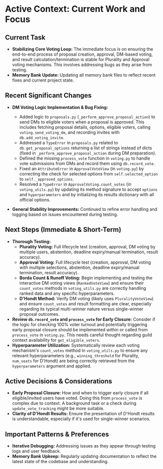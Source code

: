 # Active Context: Current Work and Focus

## Current Task

*   **Stabilizing Core Voting Loop:** The immediate focus is on ensuring the end-to-end process of proposal creation, approval, DM-based voting, and result calculation/termination is stable for Plurality and Approval voting mechanisms. This involves addressing bugs as they arise from testing.
*   **Memory Bank Update:** Updating all memory bank files to reflect recent fixes and current project state.

## Recent Significant Changes

*   **DM Voting Logic Implementation & Bug Fixing:**
    *   Added logic to `proposals.py` (`_perform_approve_proposal_action`) to send DMs to eligible voters when a proposal is approved. This includes fetching proposal details, options, eligible voters, calling `voting.send_voting_dm`, and recording invites with `db.add_voting_invite`.
    *   Addressed a `TypeError` in `proposals.py` related to `db.get_proposal_options` returning a list of strings instead of dicts (fixed in `_perform_approve_proposal_action` during DM preparation).
    *   Defined the missing `process_vote` function in `voting.py` to handle vote submissions from DMs and record them using `db.record_vote`.
    *   Fixed an `AttributeError` in `ApprovalVoteView` (in `voting.py`) by correcting the check for selected options from `self.selected_option` to `self._approved_options`.
    *   Resolved a `TypeError` in `ApprovalVoting.count_votes` (in `voting_utils.py`) by updating its method signature to accept `options` and `hyperparameters` and by initializing its results dictionary with all official options.

*   **General Stability Improvements:** Continued to refine error handling and logging based on issues encountered during testing.

## Next Steps (Immediate & Short-Term)

*   **Thorough Testing:**
    *   **Plurality Voting:** Full lifecycle test (creation, approval, DM voting by multiple users, abstention, deadline expiry/manual termination, result accuracy).
    *   **Approval Voting:** Full lifecycle test (creation, approval, DM voting with multiple selections, abstention, deadline expiry/manual termination, result accuracy).
    *   **Borda Count & Runoff Voting:** Begin implementing and testing the interactive DM voting views (`RankedVoteView`) and ensure their `count_votes` methods in `voting_utils.py` are correctly handling ranked data and any specific hyperparameters.
    *   **D'Hondt Method:** Verify DM voting (likely uses `PluralityVoteView`) and ensure `count_votes` and result formatting are clear, especially regarding its typical multi-winner nature versus single-winner proposal outcomes.
*   **Review `db.record_vote` and `process_vote` for Early Closure:** Consider if the logic for checking 100% voter turnout and potentially triggering early proposal closure should be implemented within or called from `process_vote` in `voting.py`. This needs careful thought regarding guild context availability for `get_eligible_voters`.
*   **Hyperparameter Utilization:** Systematically review each voting mechanism's `count_votes` method in `voting_utils.py` to ensure any relevant hyperparameters (e.g., `winning_threshold` for Plurality, `num_seats` for D'Hondt) are being correctly retrieved from the `hyperparameters` argument and applied.

## Active Decisions & Considerations

*   **Early Proposal Closure:** How and when to trigger early closure if all eligible/invited users have voted. Doing this from `process_vote` is complex due to context. A background task or a check during `update_vote_tracking` might be more suitable.
*   **Clarity of D'Hondt Results:** Ensure the presentation of D'Hondt results is understandable, especially if it's used for single-winner scenarios.

## Important Patterns & Preferences

*   **Iterative Debugging:** Addressing issues as they appear through testing logs and user feedback.
*   **Memory Bank Upkeep:** Regularly updating documentation to reflect the latest state of the codebase and understanding.